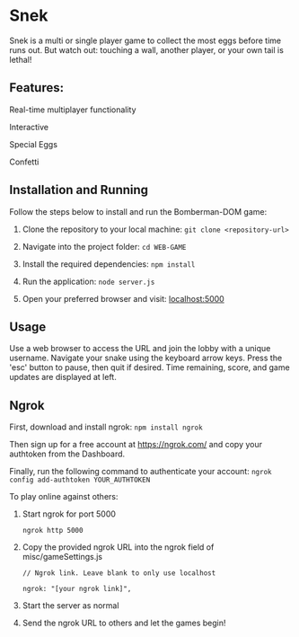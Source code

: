 # Snek

Snek is a multi or single player game to collect the most eggs before time runs out. But watch out: touching a wall, another player, or your own tail is lethal!

## Features:

Real-time multiplayer functionality

Interactive 

Special Eggs

Confetti 


## Installation and Running

Follow the steps below to install and run the Bomberman-DOM game:

1. Clone the repository to your local machine:
   `git clone <repository-url>`

2. Navigate into the project folder:
   `cd WEB-GAME`

3. Install the required dependencies:
   `npm install`

4. Run the application:
   `node server.js`

5. Open your preferred browser and visit:
   [localhost:5000](http://localhost:5000)

## Usage

Use a web browser to access the URL and join the lobby with a unique username.
Navigate your snake using the keyboard arrow keys.
Press the 'esc' button to pause, then quit if desired.
Time remaining, score, and game updates are displayed at left. 

## Ngrok

First, download and install ngrok:
   `npm install ngrok`

Then sign up for a free account at https://ngrok.com/ and copy your authtoken from the Dashboard.

Finally, run the following command to authenticate your account:
   `ngrok config add-authtoken YOUR_AUTHTOKEN`


To play online against others:
1. Start ngrok for port 5000

   `ngrok http 5000`
2. Copy the provided ngrok URL into the ngrok field of misc/gameSettings.js

   `// Ngrok link. Leave blank to only use localhost`

   `ngrok: "[your ngrok link]",`
3. Start the server as normal
4. Send the ngrok URL to others and let the games begin!